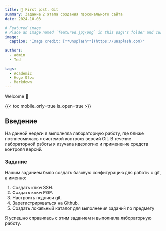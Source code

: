 ```yaml
---
title: 🎉 First post. Git
summary: Задание 2 этапа создания персонального сайта
date: 2024-10-03

# Featured image
# Place an image named `featured.jpg/png` in this page's folder and customize its options here.
image:
  caption: 'Image credit: [**Unsplash**](https://unsplash.com)'

authors:
  - admin
  - Ted

tags:
  - Academic
  - Hugo Blox
  - Markdown
---
```


Welcome 👋

{{< toc mobile_only=true is_open=true >}}

## Введение

 На данной недели я выполняла лабораторную работу, где ближе познпеомилась с системой контроля версий Git. В течение лабораторной работы я изучала идеологию и применение средств контроля версий. 

[//]: # ([![The template is mobile first with a responsive design to ensure that your site looks stunning on every device.]&#40;https://raw.githubusercontent.com/wowchemy/wowchemy-hugo-modules/main/starters/academic/preview.png&#41;]&#40;https://hugoblox.com&#41;)

### Задание
Нашим заданием было создать базовую конфигурацию для работы с git, а именно: 
1. Создать ключ SSH.
2. Создать ключ PGP. 
3. Настроить подписи git.
4. Зарегистрироваться на Github.
5. Создать локальный каталог для выполнения заданий по предмету

Я успешно справилась с этим заданием и выполнила лабораторную работу. 

